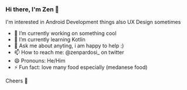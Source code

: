 ### Hi there, I'm Zen 👋

I'm interested in Android Development things also UX Design sometimes

- 🔭 I’m currently working on something cool
- 🌱 I’m currently learning Kotlin
- 💬 Ask me about anyting, i am happy to help :)
- 📫 How to reach me: @zenpardosi_ on twitter
- 😄 Pronouns: He/Him
- ⚡ Fun fact: love many food especially (medanese food)

Cheers :beers:
